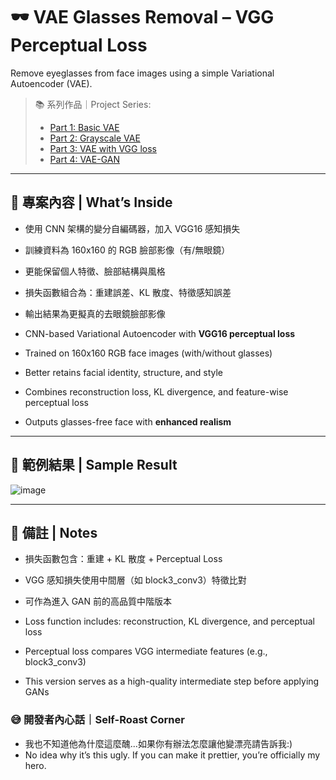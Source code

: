 # 🕶️ VAE Glasses Removal – VGG Perceptual Loss
Remove eyeglasses from face images using a simple Variational Autoencoder (VAE).

> 📚 系列作品｜Project Series:
> - [Part 1: Basic VAE](https://github.com/VanessaTsai0828/vae-remove-glasses)
> - [Part 2: Grayscale VAE](https://github.com/VanessaTsai0828/vae-remove-glasses-gray)
> - [Part 3: VAE with VGG loss](https://github.com/VanessaTsai0828/vae-remove-glasses-vgg)
> - [Part 4: VAE-GAN](https://github.com/VanessaTsai0828/vae-remove-glasses-gan)

---

## 🧠 專案內容 | What’s Inside

- 使用 CNN 架構的變分自編碼器，加入 VGG16 感知損失
- 訓練資料為 160x160 的 RGB 臉部影像（有/無眼鏡）
- 更能保留個人特徵、臉部結構與風格
- 損失函數組合為：重建誤差、KL 散度、特徵感知誤差
- 輸出結果為更擬真的去眼鏡臉部影像

- CNN-based Variational Autoencoder with **VGG16 perceptual loss**
- Trained on 160x160 RGB face images (with/without glasses)
- Better retains facial identity, structure, and style
- Combines reconstruction loss, KL divergence, and feature-wise perceptual loss
- Outputs glasses-free face with **enhanced realism**

---

## 📸 範例結果 | Sample Result
![image](https://github.com/user-attachments/assets/add3bef3-a306-461c-b0ba-c9694d8aff4c)


---

## 📌 備註 | Notes

- 損失函數包含：重建 + KL 散度 + Perceptual Loss
- VGG 感知損失使用中間層（如 block3_conv3）特徵比對
- 可作為進入 GAN 前的高品質中階版本

- Loss function includes: reconstruction, KL divergence, and perceptual loss
- Perceptual loss compares VGG intermediate features (e.g., block3_conv3)
- This version serves as a high-quality intermediate step before applying GANs


### 😅 開發者內心話｜Self-Roast Corner
- 我也不知道他為什麼這麼醜...如果你有辦法怎麼讓他變漂亮請告訴我:)
- No idea why it’s this ugly.  If you can make it prettier, you’re officially my hero.
